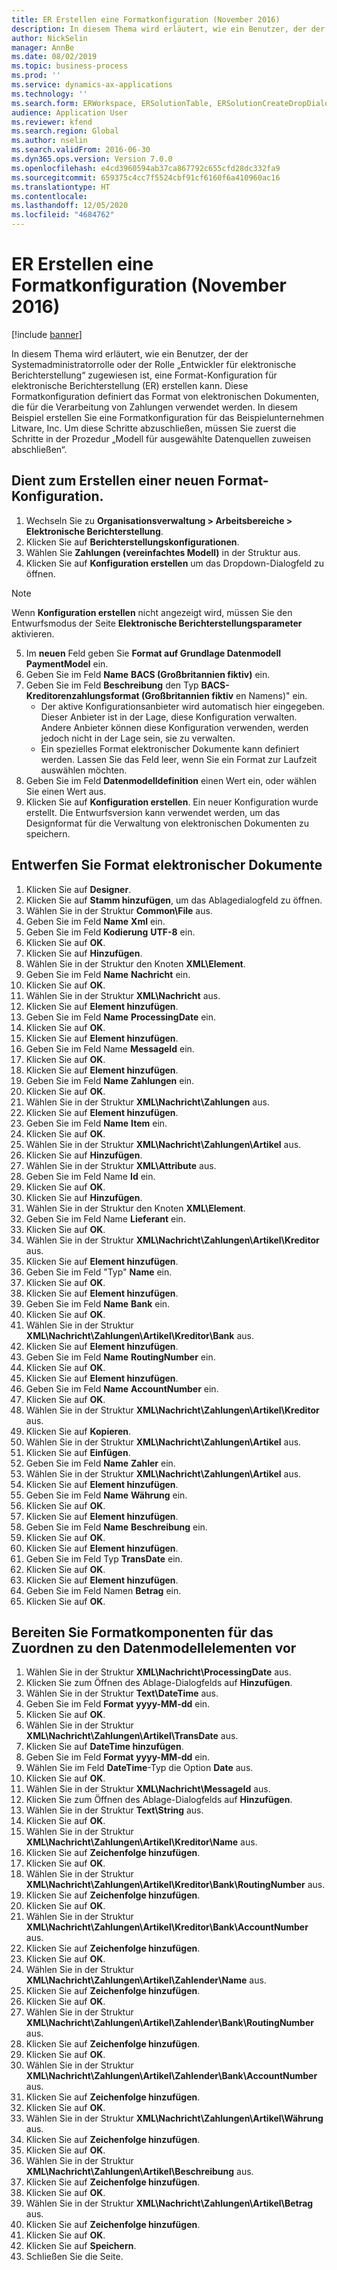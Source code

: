 ```yaml
---
title: ER Erstellen eine Formatkonfiguration (November 2016)
description: In diesem Thema wird erläutert, wie ein Benutzer, der der Systemadministratorrolle oder der Rolle „Entwickler für elektronische Berichterstellung“ zugewiesen ist, eine Format-Konfiguration für elektronische Berichterstellung (ER) erstellen kann.
author: NickSelin
manager: AnnBe
ms.date: 08/02/2019
ms.topic: business-process
ms.prod: ''
ms.service: dynamics-ax-applications
ms.technology: ''
ms.search.form: ERWorkspace, ERSolutionTable, ERSolutionCreateDropDialog, EROperationDesigner, ERComponentTypeDropDialog
audience: Application User
ms.reviewer: kfend
ms.search.region: Global
ms.author: nselin
ms.search.validFrom: 2016-06-30
ms.dyn365.ops.version: Version 7.0.0
ms.openlocfilehash: e4cd3960594ab37ca867792c655cfd28dc332fa9
ms.sourcegitcommit: 659375c4cc7f5524cbf91cf6160f6a410960ac16
ms.translationtype: HT
ms.contentlocale: 
ms.lasthandoff: 12/05/2020
ms.locfileid: "4684762"
---
```

# <a name="er-create-a-format-configuration-november-2016"></a>ER Erstellen eine Formatkonfiguration (November 2016)

[!include [banner](../../includes/banner.md)]

In diesem Thema wird erläutert, wie ein Benutzer, der der Systemadministratorrolle oder der Rolle „Entwickler für elektronische Berichterstellung“ zugewiesen ist, eine Format-Konfiguration für elektronische Berichterstellung (ER) erstellen kann. Diese Formatkonfiguration definiert das Format von elektronischen Dokumenten, die für die Verarbeitung von Zahlungen verwendet werden. In diesem Beispiel erstellen Sie eine Formatkonfiguration für das Beispielunternehmen Litware, Inc. Um diese Schritte abzuschließen, müssen Sie zuerst die Schritte in der Prozedur „Modell für ausgewählte Datenquellen zuweisen abschließen“.


## <a name="create-a-new-format-configuration"></a>Dient zum Erstellen einer neuen Format-Konfiguration.
1. Wechseln Sie zu **Organisationsverwaltung > Arbeitsbereiche > Elektronische Berichterstellung**.
2. Klicken Sie auf **Berichterstellungskonfigurationen**.
3. Wählen Sie **Zahlungen (vereinfachtes Modell)** in der Struktur aus.
4. Klicken Sie auf **Konfiguration erstellen** um das Dropdown-Dialogfeld zu öffnen.

 > [!NOTE]
 > Wenn **Konfiguration erstellen** nicht angezeigt wird, müssen Sie den Entwurfsmodus der Seite **Elektronische Berichterstellungsparameter** aktivieren. 
 
5. Im **neuen** Feld geben Sie **Format auf Grundlage Datenmodell PaymentModel** ein.
6. Geben Sie im Feld **Name** **BACS (Großbritannien fiktiv)** ein.
7. Geben Sie im Feld **Beschreibung** den Typ **BACS-Kreditorenzahlungsformat (Großbritannien fiktiv** en Namens)" ein.
    * Der aktive Konfigurationsanbieter wird automatisch hier eingegeben. Dieser Anbieter ist in der Lage, diese Konfiguration verwalten. Andere Anbieter können diese Konfiguration verwenden, werden jedoch nicht in der Lage sein, sie zu verwalten.  
    * Ein spezielles Format elektronischer Dokumente kann definiert werden. Lassen Sie das Feld leer, wenn Sie ein Format zur Laufzeit auswählen möchten.  
8. Geben Sie im Feld **Datenmodelldefinition** einen Wert ein, oder wählen Sie einen Wert aus.
9. Klicken Sie auf **Konfiguration erstellen**. Ein neuer Konfiguration wurde erstellt. Die Entwurfsversion kann verwendet werden, um das Designformat für die Verwaltung von elektronischen Dokumenten zu speichern.  

## <a name="design-the-format-of-an-electronic-document"></a>Entwerfen Sie Format elektronischer Dokumente
1. Klicken Sie auf **Designer**.
2. Klicken Sie auf **Stamm hinzufügen**, um das Ablagedialogfeld zu öffnen.
3. Wählen Sie in der Struktur **Common\File** aus.
4. Geben Sie im Feld **Name** **Xml** ein.
5. Geben Sie im Feld **Kodierung** **UTF-8** ein.
6. Klicken Sie auf **OK**.
7. Klicken Sie auf **Hinzufügen**.
8. Wählen Sie in der Struktur den Knoten **XML\Element**.
9. Geben Sie im Feld **Name** **Nachricht** ein.
10. Klicken Sie auf **OK**.
11. Wählen Sie in der Struktur **XML\Nachricht** aus.
12. Klicken Sie auf **Element hinzufügen**.
13. Geben Sie im Feld **Name** **ProcessingDate** ein.
14. Klicken Sie auf **OK**.
15. Klicken Sie auf **Element hinzufügen**.
16. Geben Sie im Feld Name **MessageId** ein.
17. Klicken Sie auf **OK**.
18. Klicken Sie auf **Element hinzufügen**.
19. Geben Sie im Feld **Name** **Zahlungen** ein.
20. Klicken Sie auf **OK**.
21. Wählen Sie in der Struktur **XML\Nachricht\Zahlungen** aus.
22. Klicken Sie auf **Element hinzufügen**.
23. Geben Sie im Feld **Name** **Item** ein.
24. Klicken Sie auf **OK**.
25. Wählen Sie in der Struktur **XML\Nachricht\Zahlungen\Artikel** aus.
26. Klicken Sie auf **Hinzufügen**.
27. Wählen Sie in der Struktur **XML\Attribute** aus.
28. Geben Sie im Feld Name **Id** ein.
29. Klicken Sie auf **OK**.
30. Klicken Sie auf **Hinzufügen**.
31. Wählen Sie in der Struktur den Knoten **XML\Element**.
32. Geben Sie im Feld Name **Lieferant** ein.
33. Klicken Sie auf **OK**.
34. Wählen Sie in der Struktur **XML\Nachricht\Zahlungen\Artikel\Kreditor** aus.
35. Klicken Sie auf **Element hinzufügen**.
36. Geben Sie im Feld "Typ" **Name** ein.
37. Klicken Sie auf **OK**.
38. Klicken Sie auf **Element hinzufügen**.
39. Geben Sie im Feld **Name** **Bank** ein.
40. Klicken Sie auf **OK**.
41. Wählen Sie in der Struktur **XML\Nachricht\Zahlungen\Artikel\Kreditor\Bank** aus.
42. Klicken Sie auf **Element hinzufügen**.
43. Geben Sie im Feld **Name** **RoutingNumber** ein.
44. Klicken Sie auf **OK**.
45. Klicken Sie auf **Element hinzufügen**.
46. Geben Sie im Feld **Name** **AccountNumber** ein.
47. Klicken Sie auf **OK**.
48. Wählen Sie in der Struktur **XML\Nachricht\Zahlungen\Artikel\Kreditor** aus.
49. Klicken Sie auf **Kopieren**.
50. Wählen Sie in der Struktur **XML\Nachricht\Zahlungen\Artikel** aus.
51. Klicken Sie auf **Einfügen**.
52. Geben Sie im Feld **Name** **Zahler** ein.
53. Wählen Sie in der Struktur **XML\Nachricht\Zahlungen\Artikel** aus.
54. Klicken Sie auf **Element hinzufügen**.
55. Geben Sie im Feld **Name** **Währung** ein.
56. Klicken Sie auf **OK**.
57. Klicken Sie auf **Element hinzufügen**.
58. Geben Sie im Feld **Name** **Beschreibung** ein.
59. Klicken Sie auf **OK**.
60. Klicken Sie auf **Element hinzufügen**.
61. Geben Sie im Feld Typ **TransDate** ein.
62. Klicken Sie auf **OK**.
63. Klicken Sie auf **Element hinzufügen**.
64. Geben Sie im Feld Namen **Betrag** ein.
65. Klicken Sie auf **OK**.

## <a name="prepare-format-components-for-mapping-to-data-model-elements"></a>Bereiten Sie Formatkomponenten für das Zuordnen zu den Datenmodellelementen vor
1. Wählen Sie in der Struktur **XML\Nachricht\ProcessingDate** aus.
2. Klicken Sie zum Öffnen des Ablage-Dialogfelds auf **Hinzufügen**.
3. Wählen Sie in der Struktur **Text\DateTime** aus.
4. Geben Sie im Feld **Format** **yyyy-MM-dd** ein.
5. Klicken Sie auf **OK**.
6. Wählen Sie in der Struktur **XML\Nachricht\Zahlungen\Artikel\TransDate** aus.
7. Klicken Sie auf **DateTime hinzufügen**.
8. Geben Sie im Feld **Format** **yyyy-MM-dd** ein.
9. Wählen Sie im Feld **DateTime**-Typ die Option **Date** aus.
10. Klicken Sie auf **OK**.
11. Wählen Sie in der Struktur **XML\Nachricht\MessageId** aus.
12. Klicken Sie zum Öffnen des Ablage-Dialogfelds auf **Hinzufügen**.
13. Wählen Sie in der Struktur **Text\String** aus.
14. Klicken Sie auf **OK**.
15. Wählen Sie in der Struktur **XML\Nachricht\Zahlungen\Artikel\Kreditor\Name** aus.
16. Klicken Sie auf **Zeichenfolge hinzufügen**.
17. Klicken Sie auf **OK**.
18. Wählen Sie in der Struktur **XML\Nachricht\Zahlungen\Artikel\Kreditor\Bank\RoutingNumber** aus.
19. Klicken Sie auf **Zeichenfolge hinzufügen**.
20. Klicken Sie auf **OK**.
21. Wählen Sie in der Struktur **XML\Nachricht\Zahlungen\Artikel\Kreditor\Bank\AccountNumber** aus.
22. Klicken Sie auf **Zeichenfolge hinzufügen**.
23. Klicken Sie auf **OK**.
24. Wählen Sie in der Struktur **XML\Nachricht\Zahlungen\Artikel\Zahlender\Name** aus.
25. Klicken Sie auf **Zeichenfolge hinzufügen**.
26. Klicken Sie auf **OK**.
27. Wählen Sie in der Struktur **XML\Nachricht\Zahlungen\Artikel\Zahlender\Bank\RoutingNumber** aus.
28. Klicken Sie auf **Zeichenfolge hinzufügen**.
29. Klicken Sie auf **OK**.
30. Wählen Sie in der Struktur **XML\Nachricht\Zahlungen\Artikel\Zahlender\Bank\AccountNumber** aus.
31. Klicken Sie auf **Zeichenfolge hinzufügen**.
32. Klicken Sie auf **OK**.
33. Wählen Sie in der Struktur **XML\Nachricht\Zahlungen\Artikel\Währung** aus.
34. Klicken Sie auf **Zeichenfolge hinzufügen**.
35. Klicken Sie auf **OK**.
36. Wählen Sie in der Struktur **XML\Nachricht\Zahlungen\Artikel\Beschreibung** aus.
37. Klicken Sie auf **Zeichenfolge hinzufügen**.
38. Klicken Sie auf **OK**.
39. Wählen Sie in der Struktur **XML\Nachricht\Zahlungen\Artikel\Betrag** aus.
40. Klicken Sie auf **Zeichenfolge hinzufügen**.
41. Klicken Sie auf **OK**.
42. Klicken Sie auf **Speichern**.
43. Schließen Sie die Seite.

